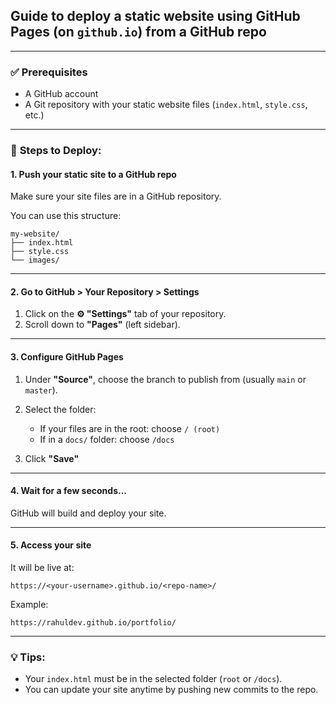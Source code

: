 ## Guide to deploy a static website using GitHub Pages (on `github.io`) from a GitHub repo

---

### ✅ **Prerequisites**

- A GitHub account
- A Git repository with your static website files (`index.html`, `style.css`, etc.)

---

### 🚀 **Steps to Deploy:**

#### **1. Push your static site to a GitHub repo**

Make sure your site files are in a GitHub repository.

You can use this structure:

```
my-website/
├── index.html
├── style.css
└── images/
```

---

#### **2. Go to GitHub > Your Repository > Settings**

1. Click on the **⚙️ "Settings"** tab of your repository.
2. Scroll down to **"Pages"** (left sidebar).

---

#### **3. Configure GitHub Pages**

1. Under **"Source"**, choose the branch to publish from (usually `main` or `master`).
2. Select the folder:

   - If your files are in the root: choose `/ (root)`
   - If in a `docs/` folder: choose `/docs`

3. Click **"Save"**

---

#### **4. Wait for a few seconds...**

GitHub will build and deploy your site.

---

#### **5. Access your site**

It will be live at:

```
https://<your-username>.github.io/<repo-name>/
```

Example:

```
https://rahuldev.github.io/portfolio/
```

---

### 💡 Tips:

- Your `index.html` must be in the selected folder (`root` or `/docs`).
- You can update your site anytime by pushing new commits to the repo.